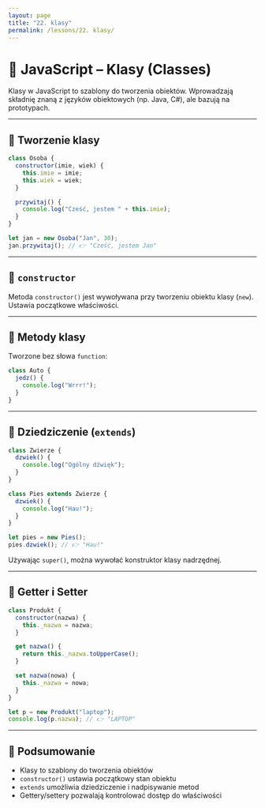```yaml
---
layout: page
title: "22. klasy"
permalink: /lessons/22. klasy/
---
```


# 🧱 JavaScript – Klasy (Classes)

Klasy w JavaScript to szablony do tworzenia obiektów. Wprowadzają składnię znaną z języków obiektowych (np. Java, C#), ale bazują na prototypach.

---

## 🔹 Tworzenie klasy

```js
class Osoba {
  constructor(imie, wiek) {
    this.imie = imie;
    this.wiek = wiek;
  }

  przywitaj() {
    console.log("Cześć, jestem " + this.imie);
  }
}

let jan = new Osoba("Jan", 30);
jan.przywitaj(); // 👉 "Cześć, jestem Jan"
```

---

## 🔸 `constructor`

Metoda `constructor()` jest wywoływana przy tworzeniu obiektu klasy (`new`). Ustawia początkowe właściwości.

---

## 🔸 Metody klasy

Tworzone bez słowa `function`:

```js
class Auto {
  jedz() {
    console.log("Wrrr!");
  }
}
```

---

## 🔹 Dziedziczenie (`extends`)

```js
class Zwierze {
  dzwiek() {
    console.log("Ogólny dźwięk");
  }
}

class Pies extends Zwierze {
  dzwiek() {
    console.log("Hau!");
  }
}

let pies = new Pies();
pies.dzwiek(); // 👉 "Hau!"
```

Używając `super()`, można wywołać konstruktor klasy nadrzędnej.

---

## 🔹 Getter i Setter

```js
class Produkt {
  constructor(nazwa) {
    this._nazwa = nazwa;
  }

  get nazwa() {
    return this._nazwa.toUpperCase();
  }

  set nazwa(nowa) {
    this._nazwa = nowa;
  }
}

let p = new Produkt("laptop");
console.log(p.nazwa); // 👉 "LAPTOP"
```

---

## 🧠 Podsumowanie

- Klasy to szablony do tworzenia obiektów
- `constructor()` ustawia początkowy stan obiektu
- `extends` umożliwia dziedziczenie i nadpisywanie metod
- Gettery/settery pozwalają kontrolować dostęp do właściwości

